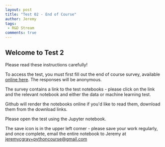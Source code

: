 ```yaml
---
layout: post
title: "Test 02 - End of Course"
author: Jeremy
tags:
 - R&D Stream
comments: true
---
```


## Welcome to Test 2

Please read these instructions carefully!

To access the test, you must first fill out the end of course survey, available
[online here](http://goo.gl/forms/nN59IpkR36). The responses will be anonymous.

The survey contains a link to the test notebooks - please click on the link and
the relevant notebook and either the data or machine learning test.

Github will render the notebooks online if you'd like to read them, download them from the download links.

Please open the test using the Jupyter notebook.

The save icon is in the upper left corner - please save your work regularly, and
once complete, email the entire notebook to Jeremy at jeremycgray+pythoncourse@gmail.com
